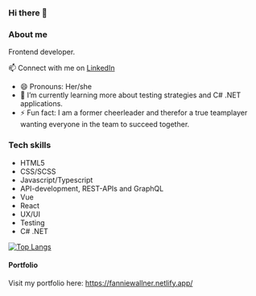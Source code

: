 ### Hi there 👋

### About me

Frontend developer.

📫 Connect with me on [LinkedIn](https://www.linkedin.com/in/fannie-wallner-87635b239/) 
- 😄 Pronouns: Her/she
- 🌱 I’m currently learning more about testing strategies and C# .NET applications.
- ⚡ Fun fact: I am a former cheerleader and therefor a true teamplayer wanting everyone in the team to succeed together.

### Tech skills 

- HTML5
- CSS/SCSS
- Javascript/Typescript
- API-development, REST-APIs and GraphQL
- Vue
- React
- UX/UI
- Testing
- C# .NET

[![Top Langs](https://github-readme-stats.vercel.app/api/top-langs/?username=fanniewallner&hide_progress=true)](https://github.com/fanniewallner/github-readme-stats)


#### Portfolio
Visit my portfolio here:
https://fanniewallner.netlify.app/
